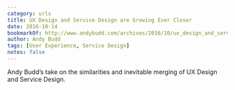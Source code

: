 ```yaml
---
category: urls
title: UX Design and Service Design are Growing Ever Closer
date: 2016-10-14
bookmarkOf: http://www.andybudd.com/archives/2016/10/ux_design_and_service_design_are_growing/
author: Andy Budd
tags: [User Experience, Service Design]
notes: false
---
```


Andy Budd’s take on the similarities and inevitable merging of UX Design and Service Design.